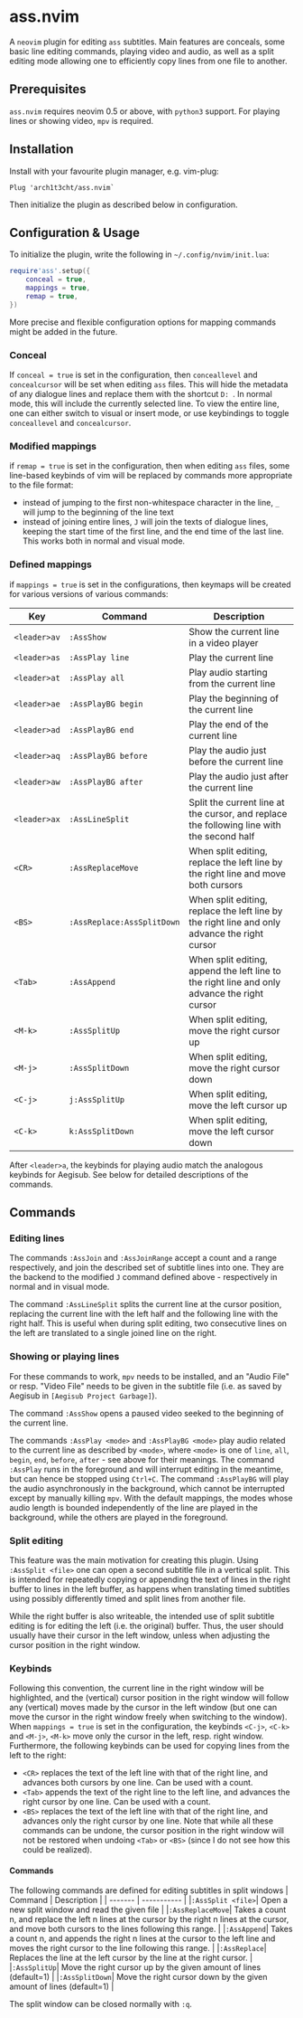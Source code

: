 # ass.nvim
A `neovim` plugin for editing `ass` subtitles. Main features are conceals, some basic line editing commands, playing video and audio, as well as a split editing mode allowing one to efficiently copy lines from one file to another.

## Prerequisites
`ass.nvim` requires neovim 0.5 or above, with `python3` support. For playing lines or showing video, `mpv` is required.

## Installation
Install with your favourite plugin manager, e.g. vim-plug:
```vim
Plug 'arch1t3cht/ass.nvim`
```
Then initialize the plugin as described below in configuration.

## Configuration & Usage
To initialize the plugin, write the following in `~/.config/nvim/init.lua`:
```lua
require'ass'.setup({
    conceal = true,
    mappings = true,
    remap = true,
})
```
More precise and flexible configuration options for mapping commands might be added in the future.

### Conceal
If `conceal = true` is set in the configuration, then `conceallevel` and `concealcursor` will be set when editing `ass` files. This will hide the metadata of any dialogue lines and replace them with the shortcut `D: `. In normal mode, this will include the currently selected line. To view the entire line, one can either switch to visual or insert mode, or use keybindings to toggle `conceallevel` and `concealcursor`.

### Modified mappings
if `remap = true` is set in the configuration, then when editing `ass` files, some line-based keybinds of vim will be replaced by commands more appropriate to the file format:
- instead of jumping to the first non-whitespace character in the line, `_` will jump to the beginning of the line text
- instead of joining entire lines, `J` will join the texts of dialogue lines, keeping the start time of the first line, and the end time of the last line. This works both in normal and visual mode.

### Defined mappings
if `mappings = true` is set in the configurations, then keymaps will be created for various versions of various commands:

| Key | Command | Description |
| --- | ------- | ----------- |
|`<leader>av`|`:AssShow`| Show the current line in a video player |
|`<leader>as`|`:AssPlay line`| Play the current line |
|`<leader>at`|`:AssPlay all`| Play audio starting from the current line |
|`<leader>ae`|`:AssPlayBG begin`| Play the beginning of the current line |
|`<leader>ad`|`:AssPlayBG end`| Play the end of the current line |
|`<leader>aq`|`:AssPlayBG before`| Play the audio just before the current line |
|`<leader>aw`|`:AssPlayBG after`| Play the audio just after the current line |
|`<leader>ax`|`:AssLineSplit`| Split the current line at the cursor, and replace the following line with the second half |
|`<CR>`|`:AssReplaceMove`| When split editing, replace the left line by the right line and move both cursors |
|`<BS>`|`:AssReplace:AssSplitDown`| When split editing, replace the left line by the right line and only advance the right cursor |
|`<Tab>`|`:AssAppend`| When split editing, append the left line to the right line and only advance the right cursor |
|`<M-k>`|`:AssSplitUp`| When split editing, move the right cursor up |
|`<M-j>`|`:AssSplitDown`| When split editing, move the right cursor down |
|`<C-j>`|`j:AssSplitUp`| When split editing, move the left cursor up
|`<C-k>`|`k:AssSplitDown`| When split editing, move the left cursor down |

After `<leader>a`, the keybinds for playing audio match the analogous keybinds for Aegisub. See below for detailed descriptions of the commands.

## Commands
### Editing lines
The commands `:AssJoin` and `:AssJoinRange` accept a count and a range respectively, and join the described set of subtitle lines into one. They are the backend to the modified `J` command defined above - respectively in normal and in visual mode.

The command `:AssLineSplit` splits the current line at the cursor position, replacing the current line with the left half and the following line with the right half. This is useful when during split editing, two consecutive lines on the left are translated to a single joined line on the right.

### Showing or playing lines
For these commands to work, `mpv` needs to be installed, and an "Audio File" or resp. "Video File" needs to be given in the subtitle file (i.e. as saved by Aegisub in `[Aegisub Project Garbage]`).

The command `:AssShow` opens a paused video seeked to the beginning of the current line.

The commands `:AssPlay <mode>` and `:AssPlayBG <mode>` play audio related to the current line as described by `<mode>`, where `<mode>` is one of `line`, `all`, `begin`, `end`, `before`, `after` - see above for their meanings. The command `:AssPlay` runs in the foreground and will interrupt editing in the meantime, but can hence be stopped using `Ctrl+C`. The command `:AssPlayBG` will play the audio asynchronously in the background, which cannot be interrupted except by manually killing `mpv`. With the default mappings, the modes whose audio length is bounded independently of the line are played in the background, while the others are played in the foreground.

### Split editing
This feature was the main motivation for creating this plugin. Using `:AssSplit <file>` one can open a second subtitle file in a vertical split. This is intended for repeatedly copying or appending the text of lines in the right buffer to lines in the left buffer, as happens when translating timed subtitles using possibly differently timed and split lines from another file.

While the right buffer is also writeable, the intended use of split subtitle editing is for editing the left (i.e. the original) buffer. Thus, the user should usually have their cursor in the left window, unless when adjusting the cursor position in the right window.

### Keybinds

Following this convention, the current line in the right window will be highlighted, and the (vertical) cursor position in the right window will follow any (vertical) moves made by the cursor in the left window (but one can move the cursor in the right window freely when switching to the window). When `mappings = true` is set in the configuration, the keybinds `<C-j>`, `<C-k>` and `<M-j>`, `<M-k>` move only the cursor in the left, resp. right window. Furthermore, the following keybinds can be used for copying lines from the left to the right:
- `<CR>` replaces the text of the left line with that of the right line, and advances both cursors by one line. Can be used with a count.
- `<Tab>` appends the text of the right line to the left line, and advances the right cursor by one line. Can be used with a count.
- `<BS>` replaces the text of the left line with that of the right line, and advances only the right cursor by one line.
Note that while all these commands can be undone, the cursor position in the right window will not be restored when undoing `<Tab>` or `<BS>` (since I do not see how this could be realized).

#### Commands

The following commands are defined for editing subtitles in split windows
| Command | Description |
| ------- | ----------- |
|`:AssSplit <file>`| Open a new split window and read the given file |
|`:AssReplaceMove`| Takes a count n, and replace the left n lines at the cursor by the right n lines at the cursor, and move both cursors to the lines following this range. |
|`:AssAppend`| Takes a count n, and appends the right n lines at the cursor to the left line and moves the right cursor to the line following this range. |
|`:AssReplace`| Replaces the line at the left cursor by the line at the right cursor. |
|`:AssSplitUp`| Move the right cursor up by the given amount of lines (default=1) |
|`:AssSplitDown`| Move the right cursor down by the given amount of lines (default=1) |

The split window can be closed normally with `:q`.

